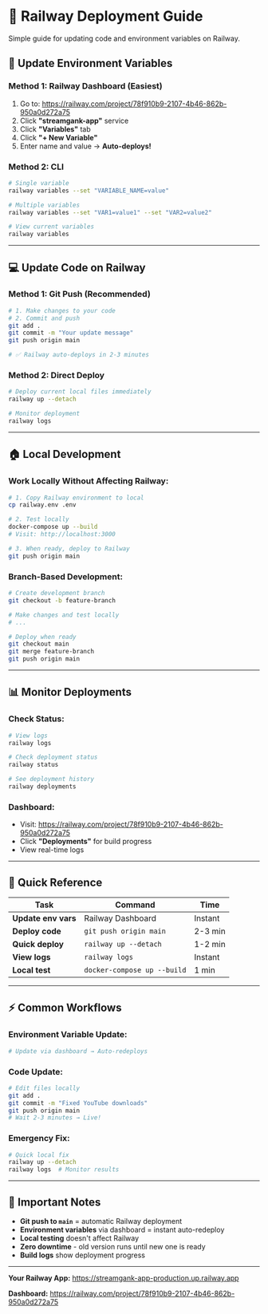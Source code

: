 # 🚄 Railway Deployment Guide

Simple guide for updating code and environment variables on Railway.

## 🔧 **Update Environment Variables**

### **Method 1: Railway Dashboard (Easiest)**

1. Go to: https://railway.com/project/78f910b9-2107-4b46-862b-950a0d272a75
2. Click **"streamgank-app"** service
3. Click **"Variables"** tab
4. Click **"+ New Variable"**
5. Enter name and value → **Auto-deploys!**

### **Method 2: CLI**

```bash
# Single variable
railway variables --set "VARIABLE_NAME=value"

# Multiple variables
railway variables --set "VAR1=value1" --set "VAR2=value2"

# View current variables
railway variables
```

---

## 💻 **Update Code on Railway**

### **Method 1: Git Push (Recommended)**

```bash
# 1. Make changes to your code
# 2. Commit and push
git add .
git commit -m "Your update message"
git push origin main

# ✅ Railway auto-deploys in 2-3 minutes
```

### **Method 2: Direct Deploy**

```bash
# Deploy current local files immediately
railway up --detach

# Monitor deployment
railway logs
```

---

## 🏠 **Local Development**

### **Work Locally Without Affecting Railway:**

```bash
# 1. Copy Railway environment to local
cp railway.env .env

# 2. Test locally
docker-compose up --build
# Visit: http://localhost:3000

# 3. When ready, deploy to Railway
git push origin main
```

### **Branch-Based Development:**

```bash
# Create development branch
git checkout -b feature-branch

# Make changes and test locally
# ...

# Deploy when ready
git checkout main
git merge feature-branch
git push origin main
```

---

## 📊 **Monitor Deployments**

### **Check Status:**

```bash
# View logs
railway logs

# Check deployment status
railway status

# See deployment history
railway deployments
```

### **Dashboard:**

-   Visit: https://railway.com/project/78f910b9-2107-4b46-862b-950a0d272a75
-   Click **"Deployments"** for build progress
-   View real-time logs

---

## 🎯 **Quick Reference**

| Task                | Command                     | Time    |
| ------------------- | --------------------------- | ------- |
| **Update env vars** | Railway Dashboard           | Instant |
| **Deploy code**     | `git push origin main`      | 2-3 min |
| **Quick deploy**    | `railway up --detach`       | 1-2 min |
| **View logs**       | `railway logs`              | Instant |
| **Local test**      | `docker-compose up --build` | 1 min   |

---

## ⚡ **Common Workflows**

### **Environment Variable Update:**

```bash
# Update via dashboard → Auto-redeploys
```

### **Code Update:**

```bash
# Edit files locally
git add .
git commit -m "Fixed YouTube downloads"
git push origin main
# Wait 2-3 minutes → Live!
```

### **Emergency Fix:**

```bash
# Quick local fix
railway up --detach
railway logs  # Monitor results
```

---

## 🚨 **Important Notes**

-   **Git push to `main`** = automatic Railway deployment
-   **Environment variables** via dashboard = instant auto-redeploy
-   **Local testing** doesn't affect Railway
-   **Zero downtime** - old version runs until new one is ready
-   **Build logs** show deployment progress

---

**Your Railway App:** https://streamgank-app-production.up.railway.app

**Dashboard:** https://railway.com/project/78f910b9-2107-4b46-862b-950a0d272a75
